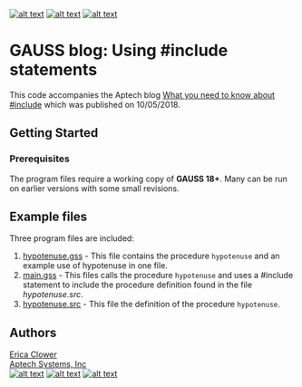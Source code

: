 [![alt text][1.1]][1]
[![alt text][2.1]][2]
[![alt text][3.1]][3]

# GAUSS blog: Using #include statements
This code accompanies the Aptech blog [What you need to know about #include](https://www.aptech.com/blog/what-you-need-to-know-about-include/) which was published on 10/05/2018.

## Getting Started
### Prerequisites
The program files require a working copy of **GAUSS 18+**. Many can be run on earlier versions with some small revisions.

## Example files
Three program files are included:
1. [hypotenuse.gss](hypotenuse) - This file contains the procedure `hypotenuse` and an example use of hypotenuse in one file.
2. [main.gss](main.gss) - This files calls the procedure `hypotenuse` and uses a #include statement to include the procedure definition found in the file *hypotenuse.src*.
3. [hypotenuse.src](hypotenuse.src) - This file the definition of the procedure `hypotenuse`.

## Authors
[Erica Clower](mailto:eclower@aptech.com)  
[Aptech Systems, Inc](https://www.aptech.com/)  
[![alt text][1.1]][1]
[![alt text][2.1]][2]
[![alt text][3.1]][3]

<!-- links to social media icons -->
[1.1]: https://www.aptech.com/wp-content/uploads/2019/02/fb.png (Visit Aptech Facebook)
[2.1]: https://www.aptech.com/wp-content/uploads/2019/02/gh.png (Aptech Github)
[3.1]: https://www.aptech.com/wp-content/uploads/2019/02/li.png (Find us on LinkedIn)

<!-- links to your social media accounts -->
[1]: https://www.facebook.com/GAUSSAptech/
[2]: https://github.com/aptech
[3]: https://linkedin.com/in/ericaclower
<!-- Please don't remove this: Grab your social icons from https://github.com/carlsednaoui/gitsocial -->
